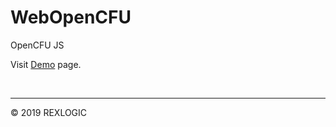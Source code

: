 # WebOpenCFU
OpenCFU JS

Visit [Demo](https://rexlogic.github.io/WebOpenCFU/) page.

<br /><hr />
© 2019 REXLOGIC
<br />
